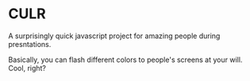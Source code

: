 # CULR

A surprisingly quick javascript project for amazing people during presntations. 

Basically, you can flash different colors to people's screens at your will. Cool, right?
